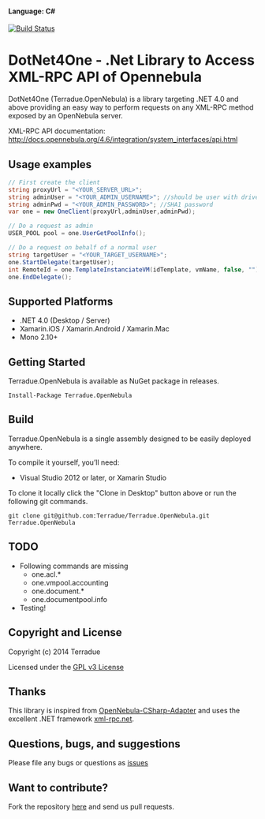 
#### Language: C#
[![Build Status](https://build.terradue.com/buildStatus/icon?job=DotNet4One)](https://build.terradue.com/job/DotNet4One/)

# DotNet4One - .Net Library to Access XML-RPC API of Opennebula 

DotNet4One (Terradue.OpenNebula) is a library targeting .NET 4.0 and above providing an easy way to perform requests on any XML-RPC method exposed by an OpenNebula server.

XML-RPC API documentation: http://docs.opennebula.org/4.6/integration/system_interfaces/api.html

## Usage examples

```c#
// First create the client
string proxyUrl = "<YOUR_SERVER_URL>";
string adminUser = "<YOUR_ADMIN_USERNAME>"; //should be user with driver server_* to allow requests delegation
string adminPwd = "<YOUR_ADMIN_PASSWORD>"; //SHA1 password
var one = new OneClient(proxyUrl,adminUser,adminPwd);

// Do a request as admin
USER_POOL pool = one.UserGetPoolInfo();

// Do a request on behalf of a normal user
string targetUser = "<YOUR_TARGET_USERNAME>";
one.StartDelegate(targetUser);
int RemoteId = one.TemplateInstanciateVM(idTemplate, vmName, false, "");
one.EndDelegate();
```

## Supported Platforms

* .NET 4.0 (Desktop / Server)
* Xamarin.iOS / Xamarin.Android / Xamarin.Mac
* Mono 2.10+

## Getting Started

Terradue.OpenNebula is available as NuGet package in releases.

```
Install-Package Terradue.OpenNebula
```

## Build

Terradue.OpenNebula is a single assembly designed to be easily deployed anywhere. 

To compile it yourself, you’ll need:

* Visual Studio 2012 or later, or Xamarin Studio

To clone it locally click the "Clone in Desktop" button above or run the 
following git commands.

```
git clone git@github.com:Terradue/Terradue.OpenNebula.git Terradue.OpenNebula
```

## TODO

* Following commands are missing
  * one.acl.*
  * one.vmpool.accounting
  * one.document.*
  * one.documentpool.info
* Testing!

## Copyright and License

Copyright (c) 2014 Terradue

Licensed under the [GPL v3 License](https://github.com/Terradue/DotNet4One/blob/master/LICENSE)

## Thanks

This library is inspired from [OpenNebula-CSharp-Adapter](https://github.com/Neuralab/OpenNebula-CSharp-Adapter) and uses the excellent .NET framework [xml-rpc.net](http://xml-rpc.net).

## Questions, bugs, and suggestions

Please file any bugs or questions as [issues](https://github.com/Terradue/DotNet4One/issues/new) 

## Want to contribute?

Fork the repository [here](https://github.com/Terradue/DotNet4One/fork) and send us pull requests.

